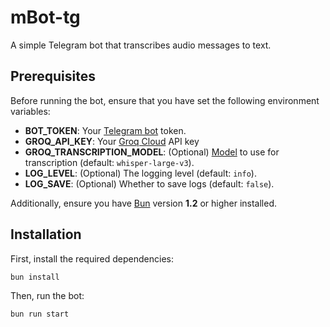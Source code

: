 # mBot-tg

A simple Telegram bot that transcribes audio messages to text.

## Prerequisites

Before running the bot, ensure that you have set the following environment variables:

- **BOT_TOKEN**: Your [Telegram bot](https://telegram.me/BotFather) token.
- **GROQ_API_KEY**: Your [Groq Cloud](https://console.groq.com/keys) API key
- **GROQ_TRANSCRIPTION_MODEL**: (Optional) [Model]((https://console.groq.com/docs/speech-text)) to use for transcription (default: `whisper-large-v3`).
- **LOG_LEVEL**: (Optional) The logging level (default: `info`).
- **LOG_SAVE**: (Optional) Whether to save logs (default: `false`).

Additionally, ensure you have [Bun](https://bun.sh/) version **1.2** or higher installed.

## Installation

First, install the required dependencies:

```bash
bun install
```

Then, run the bot:

```bash
bun run start
```